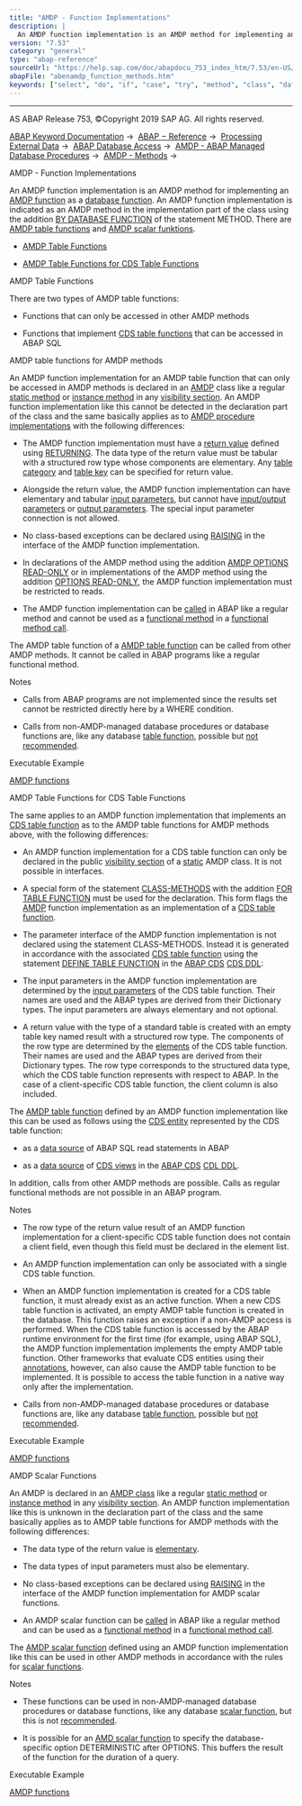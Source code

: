 ```yaml
---
title: "AMDP - Function Implementations"
description: |
  An AMDP function implementation is an AMDP method for implementing an AMDP function(https://help.sap.com/doc/abapdocu_753_index_htm/7.53/en-US/abenamdp_function_glosry.htm 'Glossary Entry') as a database function(https://help.sap.com/doc/abapdocu_753_index_htm/7.53/en-US/abendatabase_function_gl
version: "7.53"
category: "general"
type: "abap-reference"
sourceUrl: "https://help.sap.com/doc/abapdocu_753_index_htm/7.53/en-US/abenamdp_function_methods.htm"
abapFile: "abenamdp_function_methods.htm"
keywords: ["select", "do", "if", "case", "try", "method", "class", "data", "types", "abenamdp", "function", "methods"]
---
```


* * *

AS ABAP Release 753, ©Copyright 2019 SAP AG. All rights reserved.

[ABAP Keyword Documentation](https://help.sap.com/doc/abapdocu_753_index_htm/7.53/en-US/abenabap.htm) →  [ABAP − Reference](https://help.sap.com/doc/abapdocu_753_index_htm/7.53/en-US/abenabap_reference.htm) →  [Processing External Data](https://help.sap.com/doc/abapdocu_753_index_htm/7.53/en-US/abenabap_language_external_data.htm) →  [ABAP Database Access](https://help.sap.com/doc/abapdocu_753_index_htm/7.53/en-US/abenabap_sql.htm) →  [AMDP - ABAP Managed Database Procedures](https://help.sap.com/doc/abapdocu_753_index_htm/7.53/en-US/abenamdp.htm) →  [AMDP - Methods](https://help.sap.com/doc/abapdocu_753_index_htm/7.53/en-US/abenamdp_methods.htm) → 

AMDP - Function Implementations

An AMDP function implementation is an AMDP method for implementing an [AMDP function](https://help.sap.com/doc/abapdocu_753_index_htm/7.53/en-US/abenamdp_function_glosry.htm "Glossary Entry") as a [database function](https://help.sap.com/doc/abapdocu_753_index_htm/7.53/en-US/abendatabase_function_glosry.htm "Glossary Entry"). An AMDP function implementation is indicated as an AMDP method in the implementation part of the class using the addition [BY DATABASE FUNCTION](https://help.sap.com/doc/abapdocu_753_index_htm/7.53/en-US/abapmethod_by_db_proc.htm) of the statement METHOD. There are [AMDP table functions](https://help.sap.com/doc/abapdocu_753_index_htm/7.53/en-US/abenamdp_table_function_glosry.htm "Glossary Entry") and [AMDP scalar funktions](https://help.sap.com/doc/abapdocu_753_index_htm/7.53/en-US/abenamdp_table_function_glosry.htm "Glossary Entry").

-   [AMDP Table Functions](#abenamdp-function-methods-1--------amdp-table-functions-for-amdp-methods---@ITOC@@ABENAMDP_FUNCTION_METHODS_2)

-   [AMDP Table Functions for CDS Table Functions](#abenamdp-function-methods-3--------amdp-scalar-functions---@ITOC@@ABENAMDP_FUNCTION_METHODS_4)

AMDP Table Functions

There are two types of AMDP table functions:

-   Functions that can only be accessed in other AMDP methods

-   Functions that implement [CDS table functions](https://help.sap.com/doc/abapdocu_753_index_htm/7.53/en-US/abencds_table_function_glosry.htm "Glossary Entry") that can be accessed in ABAP SQL

AMDP table functions for AMDP methods

An AMDP function implementation for an AMDP table function that can only be accessed in AMDP methods is declared in an [AMDP](https://help.sap.com/doc/abapdocu_753_index_htm/7.53/en-US/abenamdp_classes.htm) class like a regular [static method](https://help.sap.com/doc/abapdocu_753_index_htm/7.53/en-US/abenstatic_method_glosry.htm "Glossary Entry") or [instance method](https://help.sap.com/doc/abapdocu_753_index_htm/7.53/en-US/abeninstance_method_glosry.htm "Glossary Entry") in any [visibility section](https://help.sap.com/doc/abapdocu_753_index_htm/7.53/en-US/abenvisibility_section_glosry.htm "Glossary Entry"). An AMDP function implementation like this cannot be detected in the declaration part of the class and the same basically applies as to [AMDP procedure implementations](https://help.sap.com/doc/abapdocu_753_index_htm/7.53/en-US/abenamdp_procedure_methods.htm) with the following differences:

-   The AMDP function implementation must have a [return value](https://help.sap.com/doc/abapdocu_753_index_htm/7.53/en-US/abenreturn_value_glosry.htm "Glossary Entry") defined using [RETURNING](https://help.sap.com/doc/abapdocu_753_index_htm/7.53/en-US/abapmethods_functional.htm). The data type of the return value must be tabular with a structured row type whose components are elementary. Any [table category](https://help.sap.com/doc/abapdocu_753_index_htm/7.53/en-US/abentable_category_glosry.htm "Glossary Entry") and [table key](https://help.sap.com/doc/abapdocu_753_index_htm/7.53/en-US/abentable_key_glosry.htm "Glossary Entry") can be specified for return value.

-   Alongside the return value, the AMDP function implementation can have elementary and tabular [input parameters](https://help.sap.com/doc/abapdocu_753_index_htm/7.53/en-US/abeninput_parameter_glosry.htm "Glossary Entry"), but cannot have [input/output parameters](https://help.sap.com/doc/abapdocu_753_index_htm/7.53/en-US/abeninput_output_parameter_glosry.htm "Glossary Entry") or [output parameters](https://help.sap.com/doc/abapdocu_753_index_htm/7.53/en-US/abenoutput_parameter_glosry.htm "Glossary Entry"). The special input parameter connection is not allowed.

-   No class-based exceptions can be declared using [RAISING](https://help.sap.com/doc/abapdocu_753_index_htm/7.53/en-US/abapmethods_general.htm) in the interface of the AMDP function implementation.

-   In declarations of the AMDP method using the addition [AMDP OPTIONS READ-ONLY](https://help.sap.com/doc/abapdocu_753_index_htm/7.53/en-US/abapmethods_amdp_options.htm) or in implementations of the AMDP method using the addition [OPTIONS READ-ONLY](https://help.sap.com/doc/abapdocu_753_index_htm/7.53/en-US/abapmethod_by_db_proc.htm), the AMDP function implementation must be restricted to reads.

-   The AMDP function implementation can be [called](https://help.sap.com/doc/abapdocu_753_index_htm/7.53/en-US/abenmethod_calls.htm) in ABAP like a regular method and cannot be used as a [functional method](https://help.sap.com/doc/abapdocu_753_index_htm/7.53/en-US/abenfunctional_method_glosry.htm "Glossary Entry") in a [functional method call](https://help.sap.com/doc/abapdocu_753_index_htm/7.53/en-US/abenfunctional_method_call_glosry.htm "Glossary Entry").

The AMDP table function of a [AMDP table function](https://help.sap.com/doc/abapdocu_753_index_htm/7.53/en-US/abenamdp_table_function_glosry.htm "Glossary Entry") can be called from other AMDP methods. It cannot be called in ABAP programs like a regular functional method.

Notes

-   Calls from ABAP programs are not implemented since the results set cannot be restricted directly here by a WHERE condition.

-   Calls from non-AMDP-managed database procedures or database functions are, like any database [table function](https://help.sap.com/doc/abapdocu_753_index_htm/7.53/en-US/abentable_function_glosry.htm "Glossary Entry"), possible but [not recommended](https://help.sap.com/doc/abapdocu_753_index_htm/7.53/en-US/abendatabase_access_recomm.htm).

Executable Example

[AMDP functions](https://help.sap.com/doc/abapdocu_753_index_htm/7.53/en-US/abenamdp_functions_abexa.htm)

AMDP Table Functions for CDS Table Functions

The same applies to an AMDP function implementation that implements an [CDS table function](https://help.sap.com/doc/abapdocu_753_index_htm/7.53/en-US/abencds_table_function_glosry.htm "Glossary Entry") as to the AMDP table functions for AMDP methods above, with the following differences:

-   An AMDP function implementation for a CDS table function can only be declared in the public [visibility section](https://help.sap.com/doc/abapdocu_753_index_htm/7.53/en-US/abenvisibility_section_glosry.htm "Glossary Entry") of a [static](https://help.sap.com/doc/abapdocu_753_index_htm/7.53/en-US/abenstatic_class_glosry.htm "Glossary Entry") AMDP class. It is not possible in interfaces.

-   A special form of the statement [CLASS-METHODS](https://help.sap.com/doc/abapdocu_753_index_htm/7.53/en-US/abapclass-methods.htm) with the addition [FOR TABLE FUNCTION](https://help.sap.com/doc/abapdocu_753_index_htm/7.53/en-US/abapclass-methods_for_tabfunc.htm) must be used for the declaration. This form flags the [AMDP](https://help.sap.com/doc/abapdocu_753_index_htm/7.53/en-US/abencds_table_function_glosry.htm "Glossary Entry") function implementation as an implementation of a [CDS table function](https://help.sap.com/doc/abapdocu_753_index_htm/7.53/en-US/abencds_table_function_glosry.htm "Glossary Entry").

-   The parameter interface of the AMDP function implementation is not declared using the statement CLASS-METHODS. Instead it is generated in accordance with the associated [CDS table function](https://help.sap.com/doc/abapdocu_753_index_htm/7.53/en-US/abencds_table_function_glosry.htm "Glossary Entry") using the statement [DEFINE TABLE FUNCTION](https://help.sap.com/doc/abapdocu_753_index_htm/7.53/en-US/abencds_f1_define_table_function.htm) in the [ABAP CDS](https://help.sap.com/doc/abapdocu_753_index_htm/7.53/en-US/abencds_ddl_glosry.htm "Glossary Entry") [CDS DDL](https://help.sap.com/doc/abapdocu_753_index_htm/7.53/en-US/abenabap_cds_glosry.htm "Glossary Entry"):

-   The input parameters in the AMDP function implementation are determined by the [input parameters](https://help.sap.com/doc/abapdocu_753_index_htm/7.53/en-US/abencds_f1_func_parameter_list.htm) of the CDS table function. Their names are used and the ABAP types are derived from their Dictionary types. The input parameters are always elementary and not optional.

-   A return value with the type of a standard table is created with an empty table key named result with a structured row type. The components of the row type are determined by the [elements](https://help.sap.com/doc/abapdocu_753_index_htm/7.53/en-US/abencds_f1_return_list.htm) of the CDS table function. Their names are used and the ABAP types are derived from their Dictionary types. The row type corresponds to the structured data type, which the CDS table function represents with respect to ABAP. In the case of a client-specific CDS table function, the client column is also included.

The [AMDP table function](https://help.sap.com/doc/abapdocu_753_index_htm/7.53/en-US/abenamdp_table_function_glosry.htm "Glossary Entry") defined by an AMDP function implementation like this can be used as follows using the [CDS entity](https://help.sap.com/doc/abapdocu_753_index_htm/7.53/en-US/abencds_entity_glosry.htm "Glossary Entry") represented by the CDS table function:

-   as a [data source](https://help.sap.com/doc/abapdocu_753_index_htm/7.53/en-US/abapselect_data_source.htm) of ABAP SQL read statements in ABAP

-   as a [data source](https://help.sap.com/doc/abapdocu_753_index_htm/7.53/en-US/abencds_f1_data_source.htm) of [CDS views](https://help.sap.com/doc/abapdocu_753_index_htm/7.53/en-US/abencds_ddl_glosry.htm "Glossary Entry") in the [ABAP CDS](https://help.sap.com/doc/abapdocu_753_index_htm/7.53/en-US/abenabap_cds_glosry.htm "Glossary Entry") [CDL DDL](https://help.sap.com/doc/abapdocu_753_index_htm/7.53/en-US/abencds_view_glosry.htm "Glossary Entry").

In addition, calls from other AMDP methods are possible. Calls as regular functional methods are not possible in an ABAP program.

Notes

-   The row type of the return value result of an AMDP function implementation for a client-specific CDS table function does not contain a client field, even though this field must be declared in the element list.

-   An AMDP function implementation can only be associated with a single CDS table function.

-   When an AMDP function implementation is created for a CDS table function, it must already exist as an active function. When a new CDS table function is activated, an empty AMDP table function is created in the database. This function raises an exception if a non-AMDP access is performed. When the CDS table function is accessed by the ABAP runtime environment for the first time (for example, using ABAP SQL), the AMDP function implementation implements the empty AMDP table function. Other frameworks that evaluate CDS entities using their [annotations](https://help.sap.com/doc/abapdocu_753_index_htm/7.53/en-US/abencds_annotation_glosry.htm "Glossary Entry"), however, can also cause the AMDP table function to be implemented. It is possible to access the table function in a native way only after the implementation.

-   Calls from non-AMDP-managed database procedures or database functions are, like any database [table function](https://help.sap.com/doc/abapdocu_753_index_htm/7.53/en-US/abentable_function_glosry.htm "Glossary Entry"), possible but [not recommended](https://help.sap.com/doc/abapdocu_753_index_htm/7.53/en-US/abendatabase_access_recomm.htm).

Executable Example

[AMDP functions](https://help.sap.com/doc/abapdocu_753_index_htm/7.53/en-US/abenamdp_functions_abexa.htm)

AMDP Scalar Functions

An AMDP is declared in an [AMDP class](https://help.sap.com/doc/abapdocu_753_index_htm/7.53/en-US/abenamdp_classes.htm) like a regular [static method](https://help.sap.com/doc/abapdocu_753_index_htm/7.53/en-US/abenstatic_method_glosry.htm "Glossary Entry") or [instance method](https://help.sap.com/doc/abapdocu_753_index_htm/7.53/en-US/abeninstance_method_glosry.htm "Glossary Entry") in any [visibility section](https://help.sap.com/doc/abapdocu_753_index_htm/7.53/en-US/abenvisibility_section_glosry.htm "Glossary Entry"). An AMDP function implementation like this is unknown in the declaration part of the class and the same basically applies as to AMDP table functions for AMDP methods with the following differences:

-   The data type of the return value is [elementary](https://help.sap.com/doc/abapdocu_753_index_htm/7.53/en-US/abenelementary_data_type_glosry.htm "Glossary Entry").

-   The data types of input parameters must also be elementary.

-   No class-based exceptions can be declared using [RAISING](https://help.sap.com/doc/abapdocu_753_index_htm/7.53/en-US/abapmethods_general.htm) in the interface of the AMDP function implementation for AMDP scalar functions.

-   An AMDP scalar function can be [called](https://help.sap.com/doc/abapdocu_753_index_htm/7.53/en-US/abenmethod_calls.htm) in ABAP like a regular method and can be used as a [functional method](https://help.sap.com/doc/abapdocu_753_index_htm/7.53/en-US/abenfunctional_method_glosry.htm "Glossary Entry") in a [functional method call](https://help.sap.com/doc/abapdocu_753_index_htm/7.53/en-US/abenfunctional_method_call_glosry.htm "Glossary Entry").

The [AMDP scalar function](https://help.sap.com/doc/abapdocu_753_index_htm/7.53/en-US/abenamdp_scalar_function_glosry.htm "Glossary Entry") defined using an AMDP function implementation like this can be used in other AMDP methods in accordance with the rules for [scalar functions](https://help.sap.com/doc/abapdocu_753_index_htm/7.53/en-US/abenscalar_function_glosry.htm "Glossary Entry").

Notes

-   These functions can be used in non-AMDP-managed database procedures or database functions, like any database [scalar function](https://help.sap.com/doc/abapdocu_753_index_htm/7.53/en-US/abenscalar_function_glosry.htm "Glossary Entry"), but this is not [recommended](https://help.sap.com/doc/abapdocu_753_index_htm/7.53/en-US/abendatabase_access_recomm.htm).

-   It is possible for an [AMD scalar function](https://help.sap.com/doc/abapdocu_753_index_htm/7.53/en-US/abenamdp_scalar_function_glosry.htm "Glossary Entry") to specify the database-specific option DETERMINISTIC after OPTIONS. This buffers the result of the function for the duration of a query.

Executable Example

[AMDP functions](https://help.sap.com/doc/abapdocu_753_index_htm/7.53/en-US/abenamdp_functions_abexa.htm)